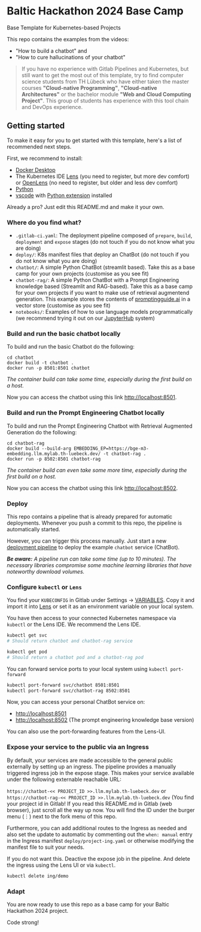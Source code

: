 # Baltic Hackathon 2024 Base Camp

Base Template for Kubernetes-based Projects

This repo contains the examples from the videos:

- "How to build a chatbot" and
- "How to cure hallucinations of your chatbot"

> If you have no experience with Gitlab Pipelines and Kubernetes, but still want to get the most out of this template, try to find computer science students from TH Lübeck who have either taken the master courses **"Cloud-native Programming"**, **"Cloud-native Architectures"** or the bachelor module **"Web and Cloud Computing Project"**.
> This group of students has experience with this tool chain and DevOps experience.

## Getting started

To make it easy for you to get started with this template, here's a list of recommended next steps.

First, we recommend to install:

- [Docker Desktop](https://www.docker.com/products/docker-desktop/)
- The Kubernetes IDE [Lens](https://k8slens.dev/) (you need to register, but more dev comfort) or [OpenLens](https://github.com/MuhammedKalkan/OpenLens) (no need to register, but older and less dev comfort)
- [Python](https://www.python.org/downloads/)
- [vscode](https://code.visualstudio.com/) with [Python extension](https://marketplace.visualstudio.com/items?itemName=ms-python.python) installed

Already a pro? Just edit this README.md and make it your own.

### Where do you find what?

- `.gitlab-ci.yaml`: The deployment pipeline composed of `prepare`, `build`, `deployment` and `expose` stages (do not touch if you do not know what you are doing)
- `deploy/`: K8s manifest files that deploy an ChatBot (do not touch if you do not know what you are doing)
- `chatbot/`: A simple Python ChatBot (streamlit based). Take this as a base camp for your own projects (customise as you see fit)
- `chatbot-rag/`: A simple Python ChatBot with a Prompt Engineering knowledge based (Streamlit and RAG-based). Take this as a base camp for your own projects if you want to make use of retrieval augmentend generation. This example stores the contents of [promptingguide.ai](https://www.promptingguide.ai/) in a vector store (customise as you see fit)
- `notebooks/`: Examples of how to use language models programmatically (we recommend trying it out on our [JupyterHub](https://jhub.mylab.th-luebeck.de) system)

### Build and run the basic chatbot locally

To build and run the basic Chatbot do the following: 

```
cd chatbot
docker build -t chatbot .
docker run -p 8501:8501 chatbot
```

*The container build can take some time, especially during the first build on a host.*

Now you can access the chatbot using this link [http://localhost:8501](http://localhost:8501).

### Build and run the Prompt Engineering Chatbot locally

To build and run the Prompt Engineering Chatbot with Retrieval Augmented Generation do the following: 

```
cd chatbot-rag
docker build --build-arg EMBEDDING_EP=https://bge-m3-embedding.llm.mylab.th-luebeck.dev/ -t chatbot-rag .
docker run -p 8502:8501 chatbot-rag
```

*The container build can even take some more time, especially during the first build on a host.*

Now you can access the chatbot using this link [http://localhost:8502](http://localhost:8502).


### Deploy

This repo contains a pipeline that is already prepared for automatic deployments. Whenever you push a commit to this repo, the pipeline is automatically started.

However, you can trigger this process manually. Just start a new [deployment pipeline](../../../-/pipelines/new) to deploy the example `chatbot` service (ChatBot).

***Be aware:** A pipeline run can take some time (up to 10 minutes). The necessary libraries compromise some machine learning libraries that have noteworthy download volumes.*

### Configure `kubectl` or `Lens`

You find your `KUBECONFIG` in Gitlab under Settings -> [VARIABLES](../../../-/settings/ci_cd).
Copy it and import it into [Lens](https://k8slens.dev) or set it as an environment variable on your local system.

You have then access to your connected Kubernetes namespace via `kubectl` or the Lens IDE. We recommend the Lens IDE.

```bash
kubectl get svc
# Should return chatbot and chatbot-rag service
```

```bash
kubectl get pod
# Should return a chatbot pod and a chatbot-rag pod
```

You can forward service ports to your local system using `kubectl port-forward`

```bash
kubectl port-forward svc/chatbot 8501:8501
kubectl port-forward svc/chatbot-rag 8502:8501
```

Now, you can access your personal ChatBot service on:

- [http://localhost:8501](http://localhost:8501)
- [http://localhost:8502](http://localhost:8502) (The prompt engineering knowledge base version)


You can also use the port-forwarding features from the Lens-UI.

### Expose your service to the public via an Ingress

By default, your services are made accessible to the general public externally by setting up an ingress. The pipeline provides a manually triggered ingress job in the expose stage. This makes your service available under the following externable reachable URL:

`https://chatbot-<< PROJECT_ID >>.llm.mylab.th-luebeck.dev` or `https://chatbot-rag-<< PROJECT_ID >>.llm.mylab.th-luebeck.dev` (You find your project id in Gitlab! If you read this README.md in Gitlab (web browser), just scroll all the way up now. You will find the ID under the burger menu (&vellip;) next to the fork menu of this repo.

Furthermore, you can add additional routes to the Ingress as needed and also set the update to automatic by commenting out the `when: manual` entry in the Ingress manifest `deploy/project-ing.yaml` or otherwise modifying the manifest file to suit your needs.

If you do not want this. Deactive the expose job in the pipeline. And delete the ingress using the Lens UI or via `kubectl`.

```bash
kubectl delete ing/demo
```

### Adapt

You are now ready to use this repo as a base camp for your Baltic Hackathon 2024 project.

Code strong!
